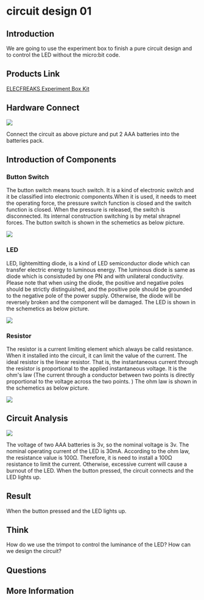 ﻿# circuit design 01 

## Introduction ##

We are going to use the experiment box to finish a pure circuit design and to control the LED without the micro:bit code.

## Products Link

[ELECFREAKS Experiment Box Kit](https://shop.elecfreaks.com/products/elecfreaks-experiment-box-kit-without-micro-bit-board?_pos=1&_sid=ac099db2f&_ss=r)

## Hardware Connect ##


![](https://wiki-media-ef.oss-cn-hongkong.aliyuncs.com//images/yz5xnRg.png)

 Connect the circuit as above picture and put 2 AAA batteries into the batteries pack.

## Introduction of Components ##

### Button Switch ###
 The button switch means touch switch. It is a kind of electronic switch and it be classified into electronic components.When it is used, it needs to meet the operating force, the pressure switch function is closed and the switch function is closed. When the pressure is released, the switch is disconnected. Its internal construction switching is by metal shrapnel forces.
 The button switch is shown in the schemetics as below picture.

![](https://wiki-media-ef.oss-cn-hongkong.aliyuncs.com//images/a7hZ4QV.jpg)


### LED ###

 LED, lightemitting diode, is a kind of LED semiconductor diode which can transfer electric energy to luminous energy. The luminous diode is same as diode which is consistuded by one PN and with unilateral conductivity. Please note that when using the diode, the positive and negative poles should be strictly distinguished, and the positive pole should be grounded to the negative pole of the power supply. Otherwise, the diode will be reversely broken and the component will be damaged.
 The LED is shown in the schemetics as below picture.

![](https://wiki-media-ef.oss-cn-hongkong.aliyuncs.com//images/X7Q3maG.jpg)

### Resistor ###

 The resistor is a current limiting element which always be calld resistance. When it installed into the circuit, it can limit the value of the current. The ideal resistor is the linear resistor. That is, the instantaneous current through the resistor is proportional to the applied instantaneous voltage. It is the ohm's law (The current through a conductor between two points is directly proportional to the voltage across the two points. )
 The ohm law is shown in the schemetics as below picture.

![](https://wiki-media-ef.oss-cn-hongkong.aliyuncs.com//images/97GAPYc.png)

## Circuit Analysis ##


![](https://wiki-media-ef.oss-cn-hongkong.aliyuncs.com//images/QjQIE0O.png)

 The voltage of two AAA batteries is 3v, so the nominal voltage is 3v. The nominal operating current of the LED is 30mA. According to the ohm law, the resistance value is 100Ω. Therefore, it is need to install a 100Ω resistance to limit the current. Otherwise, excessive current will cause a burnout of the LED. 
 When the button pressed, the circuit connects and the LED lights up. 


## Result


 When the button pressed and the LED lights up.

## Think 


 How do we use the trimpot to control the luminance of the LED? How can we design the circuit?

## Questions


## More Information  

